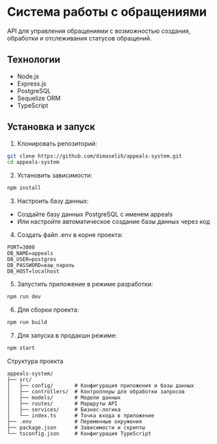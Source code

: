 # Система работы с обращениями

API для управления обращениями с возможностью создания, обработки и отслеживания статусов обращений.

## Технологии

- Node.js
- Express.js
- PostgreSQL
- Sequelize ORM
- TypeScript

## Установка и запуск

1. Клонировать репозиторий:
```bash
git clone https://github.com/dimaselih/appeals-system.git
cd appeals-system
```

2. Установить зависимости:
```bash
npm install
```

3. Настроить базу данных:
* Создайте базу данных PostgreSQL с именем appeals
* Или настройте автоматическое создание базы данных через код

4. Создать файл .env в корне проекта:
```
PORT=3000
DB_NAME=appeals
DB_USER=postgres
DB_PASSWORD=ваш_пароль
DB_HOST=localhost
```

5. Запустить приложение в режиме разработки:
```bash
npm run dev
```

6. Для сборки проекта:
```bash
npm run build
```

7. Для запуска в продакшн режиме:
```bash
npm start
```

Структура проекта
```
appeals-system/
├── src/
│   ├── config/       # Конфигурация приложения и базы данных
│   ├── controllers/  # Контроллеры для обработки запросов
│   ├── models/       # Модели данных
│   ├── routes/       # Маршруты API
│   ├── services/     # Бизнес-логика
│   └── index.ts      # Точка входа в приложение
├── .env              # Переменные окружения
├── package.json      # Зависимости и скрипты
└── tsconfig.json     # Конфигурация TypeScript
```
